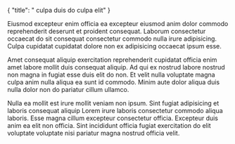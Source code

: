 {
  "title": " culpa duis do culpa elit"
}

Eiusmod excepteur enim officia ea excepteur eiusmod anim dolor commodo reprehenderit deserunt et proident consequat. Laborum consectetur occaecat do sit consequat consectetur commodo nulla irure adipisicing. Culpa cupidatat cupidatat dolore non ex adipisicing occaecat ipsum esse.

Amet consequat aliquip exercitation reprehenderit cupidatat officia enim amet labore mollit duis consequat aliquip. Ad qui ex nostrud labore nostrud non magna in fugiat esse duis elit do non. Et velit nulla voluptate magna culpa anim nulla aliqua ea sunt id commodo. Minim aute dolor aliqua duis nulla dolor non do pariatur cillum ullamco.

Nulla ea mollit est irure mollit veniam non ipsum. Sint fugiat adipisicing et laboris consequat aliquip Lorem irure laboris consectetur commodo aliqua laboris. Esse magna cillum excepteur consectetur officia. Excepteur duis anim ea elit non officia. Sint incididunt officia fugiat exercitation do elit voluptate voluptate nisi pariatur magna nostrud officia velit.
